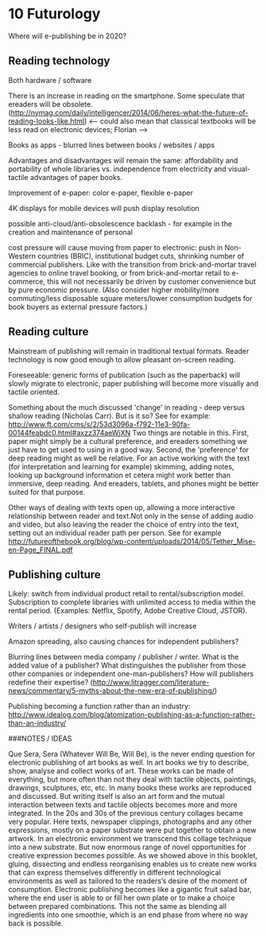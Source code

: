 # 10 Futurology

Where will e-publishing be in 2020?
<!--Miriam jotted in notes and links-->

## Reading technology 

Both hardware / software

There is an increase in reading on the smartphone. Some speculate that ereaders will be obsolete. <!-- A confirmation of this might be the fact that the sony ereader, one of the most appreciated ones, is not produced anymore -->
(http://nymag.com/daily/intelligencer/2014/06/heres-what-the-future-of-reading-looks-like.html)
<-- could also mean that classical textbooks will be less read on electronic devices; Florian -->

Books as apps - blurred lines between books / websites / apps

Advantages and disadvantages will remain the same: affordability and portability of whole libraries vs. independence from electricity and visual-tactile advantages of paper books.

Improvement of e-paper: color e-paper, flexible e-paper

4K displays for mobile devices will push display resolution <!--just read this comment elsewhere: '4K is all the buzz today, but clearly 16K is on the horizon' ^Miriam-->

possible anti-cloud/anti-obsolescence backlash - for example in the creation and maintenance of personal 

cost pressure will cause moving from paper to electronic: push in Non-Western countries (BRIC), institutional budget cuts, shrinking number of commercial publishers. Like with the transition from brick-and-mortar travel agencies to online travel booking, or from brick-and-mortar retail to e-commerce, this will not necessarily be driven by customer convenience but by pure economic pressure. (Also consider higher mobility/more commuting/less disposable square meters/lower consumption budgets for book buyers as external pressure factors.)

## Reading culture 

Mainstream of publishing will remain in traditional textual formats. Reader technology is now good enough to allow pleasant on-screen reading.

Foreseeable: generic forms of publication (such as the paperback) will slowly migrate to electronic, paper publishing will become more visually and tactile oriented. 

Something about the much discussed 'change' in reading - deep versus shallow reading (Nicholas Carr). But is it so? See for example: http://www.ft.com/cms/s/2/53d3096a-f792-11e3-90fa-00144feabdc0.html#axzz374aeWjXN Two things are notable in this. First, paper might simply be a cultural preference, and ereaders something we just have to get used to using in a good way. Second, the 'preference' for deep reading might as well be relative. For an active working with the text (for interpretation and learning for example) skimming, adding notes, looking up background information et cetera might work better than immersive, deep reading. And ereaders, tablets, and phones might be better suited for that purpose.

Other ways of dealing with texts open up, allowing a more interactive relationship between reader and text.Not only in the sense of adding audio and video, but also leaving the reader the choice of entry into the text, setting out an individual reader path per person. See for example http://futureofthebook.org/blog/wp-content/uploads/2014/05/Tether_Mise-en-Page_FINAL.pdf

<!-- Texts will be more and more influenced by reading statistics, see Popular Highlights on Kindle, or quantification of reading habits on Scribd and Oyster -->

## Publishing culture

Likely: switch from individual product retail to rental/subscription model. Subscription to complete libraries with unlimited access to media within the rental period. (Examples: Netflix, Spotify, Adobe Creative Cloud, JSTOR).  <!-- Is the subscription model working in music? -->

Writers / artists / designers who self-publish will increase

Amazon spreading, also causing chances for independent publishers?

Blurring lines between media company / publisher / writer. What is the added value of a publisher? What distinguishes the publisher from those other companies or independent one-man-publishers? How will publishers redefine their expertise? (http://www.litragger.com/literature-news/commentary/5-myths-about-the-new-era-of-publishing/)

Publishing becoming a function rather than an industry: http://www.idealog.com/blog/atomization-publishing-as-a-function-rather-than-an-industry/



###NOTES / IDEAS
<!-- By Joost-->
Que Sera, Sera (Whatever Will Be, Will Be), is the never ending question
for electronic publishing of art books as well. In art books we try to
describe, show, analyse and collect works of art. These works can be
made of everything, but more often than not they deal with tactile
objects, paintings, drawings, sculptures, etc, etc. In many books these
works are reproduced and discussed. But writing itself is also an art
form and the mutual interaction between texts and tactile objects
becomes more and more integrated. In the 20s and 30s of the previous
century collages became very popular. Here texts, newspaper clippings,
photographs and any other expressions, mostly on a paper substrate were
put together to obtain a new artwork. In an electronic environment we
transcend this collage technique into a new substrate. But now enormous
range of novel opportunities for creative expression becomes possible.
As we showed above in this booklet, gluing, dissecting and endless
reorganising enables us to create new works that can express themselves
differently in different technological environments as well as tailored
to the readers’s desire of the moment of consumption. Electronic
publishing becomes like a gigantic fruit salad bar, where the end user
is able to or fill her own plate or to make a choice between prepared
combinations. This not the same as blending all ingredients into one
smoothie, which is an end phase from where no way back is possible.
